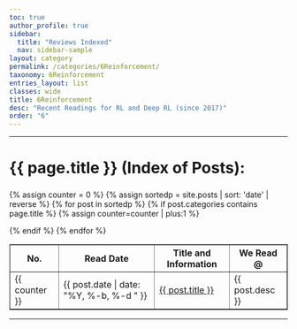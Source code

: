 ```yaml
---
toc: true
author_profile: true
sidebar:
  title: "Reviews Indexed"
  nav: sidebar-sample
layout: category
permalink: /categories/6Reinforcement/
taxonomy: 6Reinforcement
entries_layout: list
classes: wide
title: 6Reinforcement
desc: "Recent Readings for RL and Deep RL (since 2017)"
order: "6"
---
```




<p><a name="topPage"></a></p>

  <hr> 
  <h1 class="page-title">{{ page.title }} (Index of Posts):</h1>

<table id="datatab3" summary="Table of Readings" border="1">
<tr>
 <h3>
  <b>
  <th>No.</th>
  <th>Read Date</th>
  <th>Title and Information</th>
    <th>We Read @</th>
  </b>
  </h3>
</tr>

{% assign counter = 0 %}
{% assign sortedp = site.posts  | sort: 'date' | reverse  %}
{% for post in sortedp %}
  {% if post.categories contains page.title %}
    {% assign counter=counter | plus:1 %}

  <tr>
  <td>{{ counter }}</td>
  <td><span class="date"> {{ post.date | date: "%Y, %-b, %-d "  }}</span></td>
  <td><a href="{{ site.baseurl }}{{ post.url }}">{{ post.title }}</a></td>
    <td>{{ post.desc }}</td>
  </tr>
  {% endif %}
{% endfor %}

</table>

<hr>
